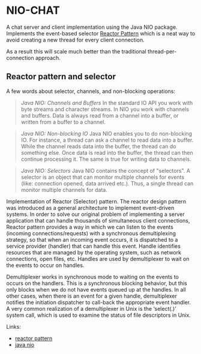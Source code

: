 # NIO-CHAT

A chat server and client implementation using the Java NIO package. 
Implements the event-based selector [Reactor Pattern](http://gee.cs.oswego.edu/dl/cpjslides/nio.pdf) 
which is a neat way to avoid creating a new thread for every client connection. 

As a result this will scale much better than the traditional thread-per-connection approach.

## Reactor pattern and selector

A few words about selector, channels, and non-blocking operations:

>_Java NIO: Channels and Buffers_
In the standard IO API you work with byte streams and character streams. 
In NIO you work with channels and buffers. Data is always read from a channel 
into a buffer, or written from a buffer to a channel.

>_Java NIO: Non-blocking IO_
Java NIO enables you to do non-blocking IO. For instance, a thread can ask a channel to 
read data into a buffer. While the channel reads data into the buffer, the thread can do 
something else. Once data is read into the buffer, the thread can then continue processing it. 
The same is true for writing data to channels.

>_Java NIO: Selectors_
Java NIO contains the concept of "selectors". A selector is an object that can monitor 
multiple channels for events (like: connection opened, data arrived etc.). Thus, a 
single thread can monitor multiple channels for data.

Implementation of Reactor (Selector) pattern.
The reactor design pattern was introduced as a general architecture to implement 
event-driven systems. In order to solve our original problem of implementing a server 
application that can handle thousands of simultaneous client connections, 
Reactor pattern provides a way in which we can listen to the events (incoming 
connections/requests) with a synchronous demultiplexing strategy, so that when an 
incoming event occurs, it is dispatched to a service provider (handler) that can handle this event.
Handle identifies resources that are managed by the operating system, such as network connections, 
open files, etc. Handles are used by demultiplexer to wait on the events to occur on handles.

Demultiplexer works in synchronous mode to waiting on the events to occurs on the handlers. 
This is a synchronous blocking behavior, but this only blocks when we do not have events 
queued up at the handles. In all other cases, when there is an event for a given handle, 
demultiplexer notifies the initiation dispatcher to call-back the appropriate event handler.
A very common realization of a demultiplexer in Unix is the ‘select(.)’ system call, 
which is used to examine the status of file descriptors in Unix.

Links:
- [reactor pattern](http://kasunpanorama.blogspot.com/2015/04/understanding-reactor-pattern-with-java.html)
- [java nio](ttp://gee.cs.oswego.edu/dl/cpjslides/nio.pdf)

